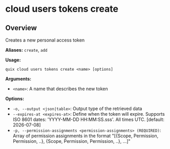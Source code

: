 # cloud users tokens create

## Overview

Creates a new personal access token

**Aliases:** `create`, `add`

**Usage:**

```
quix cloud users tokens create <name> [options]
```

**Arguments:**

- `<name>`: A name that describes the new token

**Options:**

- `-o, --output <json|table>`: Output type of the retrieved data
- `--expires-at <expires-at>`: Define when the token will expire. Supports ISO 8601 dates: 'YYYY-MM-DD HH:MM:SS.sss'. All times UTC. [default: 2026-07-08]
- `-p, --permission-assignments <permission-assignments> (REQUIRED)`: Array of permission assignments in the format "[{Scope, Permission, Permission, ..}, {Scope, Permission, Permission, ..}, ...]"

